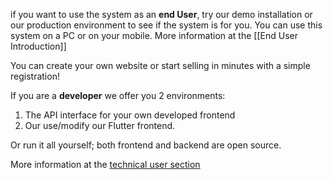 if you want to use the system as an **end User**, try our demo installation or our production environment to see if the system is for you. You can use this system on a PC or on your mobile. More information at the [[End User Introduction]]

You can create your own website or start selling in minutes with a simple registration!

If you are a **developer** we offer you 2 environments:

1. The API interface for your own developed frontend
2. Our use/modify our Flutter frontend.

Or run it all yourself; both frontend and backend are open source.

More information at the [technical user section](../technical_user/techIntroduction.md)